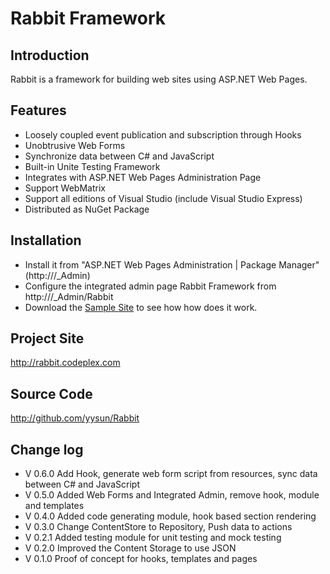 Rabbit Framework
==============================

Introduction
------------

Rabbit is a framework for building web sites using ASP.NET Web Pages. 

Features
--------
* Loosely coupled event publication and subscription through Hooks
* Unobtrusive Web Forms
* Synchronize data between C# and JavaScript
* Built-in Unite Testing Framework
* Integrates with ASP.NET Web Pages Administration Page
* Support WebMatrix
* Support all editions of Visual Studio (include Visual Studio Express)
* Distributed as NuGet Package 

Installation
------------
* Install it from "ASP.NET Web Pages Administration | Package Manager" (http://<Your Site>/_Admin)
* Configure the integrated admin page Rabbit Framework from http://<Your Site>/_Admin/Rabbit
* Download the [Sample Site](http://rabbit.codeplex.com/releases/view/61935#DownloadId=213255) to see how how does it work. 

Project Site
------------
http://rabbit.codeplex.com

Source Code
-----------
http://github.com/yysun/Rabbit

Change log
----------
* V 0.6.0 Add Hook, generate web form script from resources, sync data between C# and JavaScript
* V 0.5.0 Added Web Forms and Integrated Admin, remove hook, module and templates
* V 0.4.0 Added code generating module, hook based section rendering
* V 0.3.0 Change ContentStore to Repository, Push data to actions
* V 0.2.1 Added testing module for unit testing and mock testing
* V 0.2.0 Improved the Content Storage to use JSON
* V 0.1.0 Proof of concept for hooks, templates and pages